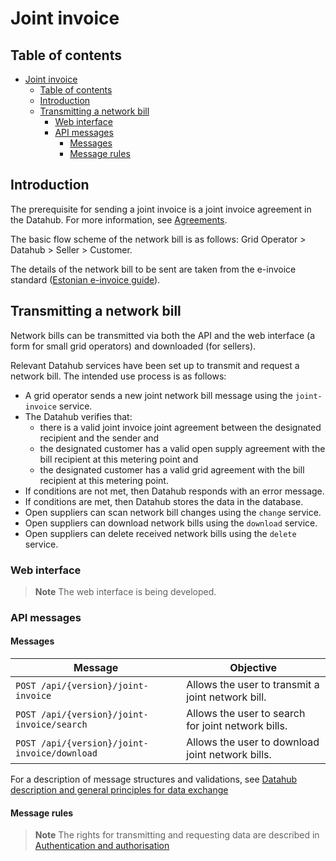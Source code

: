 ﻿# Joint invoice

## Table of contents

- [Joint invoice](#joint-invoice)
  - [Table of contents](#table-of-contents)
  - [Introduction](#introduction)
  - [Transmitting a network bill](#transmitting-a-network-bill)
    - [Web interface](#web-interface)
    - [API messages](#api-messages)
      - [Messages](#messages)
      - [Message rules](#message-rules)

## Introduction

The prerequisite for sending a joint invoice is a joint invoice agreement in the Datahub. For more information, see [Agreements](05-agreements.md).

The basic flow scheme of the network bill is as follows: Grid Operator > Datahub > Seller > Customer.

The details of the network bill to be sent are taken from the e-invoice standard ([Estonian e-invoice guide](https://media.voog.com/0000/0042/1620/files/Eesti_e-arve_kirjelduse_juhend_E_arve_saatmine%20ja%20presenteeerimine%20pangas_ver_1_0.pdf)).

## Transmitting a network bill

Network bills can be transmitted via both the API and the web interface (a form for small grid operators) and downloaded (for sellers).

Relevant Datahub services have been set up to transmit and request a network bill. The intended use process is as follows:

- A grid operator sends a new joint network bill message using the `joint-invoice` service.
- The Datahub verifies that:
  - there is a valid joint invoice joint agreement between the designated recipient and the sender and
  - the designated customer has a valid open supply agreement with the bill recipient at this metering point and
  - the designated customer has a valid grid agreement with the bill recipient at this metering point.
- If conditions are not met, then Datahub responds with an error message.
- If conditions are met, then Datahub stores the data in the database.
- Open suppliers can scan network bill changes using the `change` service.
- Open suppliers can download network bills using the `download` service.
- Open suppliers can delete received network bills using the `delete` service.

### Web interface

> **Note**
> The web interface is being developed.

### API messages

#### Messages

| Message                                      | Objective                                          |
|----------------------------------------------|----------------------------------------------------|
| `POST /api/{version}/joint-invoice`          | Allows the user to transmit a joint network bill.  |
| `POST /api/{version}/joint-invoice/search`   | Allows the user to search for joint network bills. |
| `POST /api/{version}/joint-invoice/download` | Allows the user to download joint network bills.   |

For a description of message structures and validations, see [Datahub description and general principles for data exchange](01-datahub-description-and-general-principles-for-data-exchange.md)

#### Message rules

> **Note**
> The rights for transmitting and requesting data are described in [Authentication and authorisation](02-authentication-and-authorisation.md)
